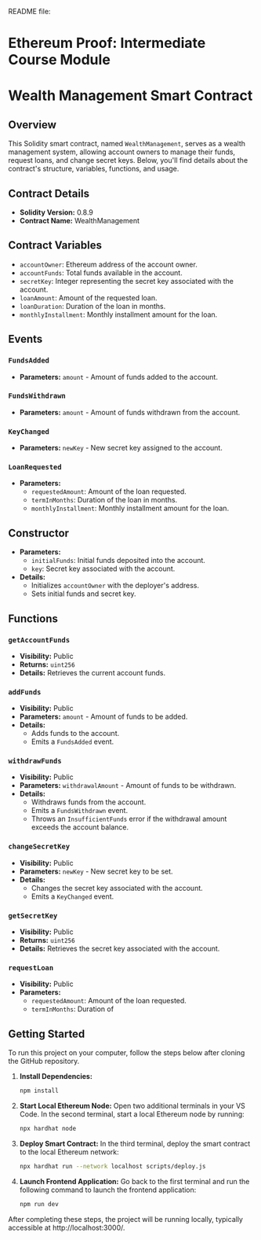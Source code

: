README file:

# Ethereum Proof: Intermediate Course Module 
# Wealth Management Smart Contract

## Overview

This Solidity smart contract, named `WealthManagement`, serves as a wealth management system, allowing account owners to manage their funds, request loans, and change secret keys. Below, you'll find details about the contract's structure, variables, functions, and usage.

## Contract Details

- **Solidity Version:** 0.8.9
- **Contract Name:** WealthManagement

## Contract Variables

- `accountOwner`: Ethereum address of the account owner.
- `accountFunds`: Total funds available in the account.
- `secretKey`: Integer representing the secret key associated with the account.
- `loanAmount`: Amount of the requested loan.
- `loanDuration`: Duration of the loan in months.
- `monthlyInstallment`: Monthly installment amount for the loan.

## Events

### `FundsAdded`

- **Parameters:** `amount` - Amount of funds added to the account.

### `FundsWithdrawn`

- **Parameters:** `amount` - Amount of funds withdrawn from the account.

### `KeyChanged`

- **Parameters:** `newKey` - New secret key assigned to the account.

### `LoanRequested`

- **Parameters:**
  - `requestedAmount`: Amount of the loan requested.
  - `termInMonths`: Duration of the loan in months.
  - `monthlyInstallment`: Monthly installment amount for the loan.

## Constructor

- **Parameters:**
  - `initialFunds`: Initial funds deposited into the account.
  - `key`: Secret key associated with the account.
- **Details:**
  - Initializes `accountOwner` with the deployer's address.
  - Sets initial funds and secret key.

## Functions

### `getAccountFunds`

- **Visibility:** Public
- **Returns:** `uint256`
- **Details:** Retrieves the current account funds.

### `addFunds`

- **Visibility:** Public
- **Parameters:** `amount` - Amount of funds to be added.
- **Details:**
  - Adds funds to the account.
  - Emits a `FundsAdded` event.

### `withdrawFunds`

- **Visibility:** Public
- **Parameters:** `withdrawalAmount` - Amount of funds to be withdrawn.
- **Details:**
  - Withdraws funds from the account.
  - Emits a `FundsWithdrawn` event.
  - Throws an `InsufficientFunds` error if the withdrawal amount exceeds the account balance.

### `changeSecretKey`

- **Visibility:** Public
- **Parameters:** `newKey` - New secret key to be set.
- **Details:**
  - Changes the secret key associated with the account.
  - Emits a `KeyChanged` event.

### `getSecretKey`

- **Visibility:** Public
- **Returns:** `uint256`
- **Details:** Retrieves the secret key associated with the account.

### `requestLoan`

- **Visibility:** Public
- **Parameters:**
  - `requestedAmount`: Amount of the loan requested.
  - `termInMonths`: Duration of


## Getting Started

To run this project on your computer, follow the steps below after cloning the GitHub repository.

1. **Install Dependencies:**

   ```bash
   npm install
   ```

2. **Start Local Ethereum Node:**
   Open two additional terminals in your VS Code.
   In the second terminal, start a local Ethereum node by running:

   ```bash
   npx hardhat node
   ```

3. **Deploy Smart Contract:**
   In the third terminal, deploy the smart contract to the local Ethereum network:

   ```bash
   npx hardhat run --network localhost scripts/deploy.js
   ```

4. **Launch Frontend Application:**
   Go back to the first terminal and run the following command to launch the frontend application:
   ```bash
   npm run dev
   ```

After completing these steps, the project will be running locally, typically accessible at http://localhost:3000/.

